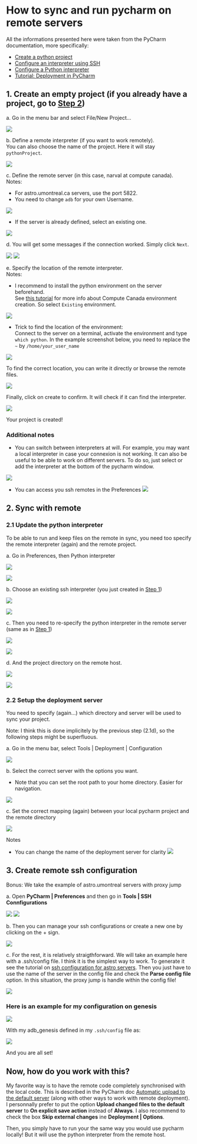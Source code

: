 # How to sync and run pycharm on remote servers

All the informations presented here were taken from the PyCharm documentation, more specifically:
- [Create a python project](https://www.jetbrains.com/help/pycharm/creating-empty-project.html#78cd71c7)
- [Configure an interpreter using SSH](https://www.jetbrains.com/help/pycharm/configuring-remote-interpreters-via-ssh.html)
- [Configure a Python interpreter](https://www.jetbrains.com/help/pycharm/configuring-python-interpreter.html)
- [Tutorial: Deployment in PyCharm](https://www.jetbrains.com/help/pycharm/tutorial-deployment-in-product.html#mapping-tab) 

## 1. Create an empty project (if you already have a project, go to [Step 2](#2-sync-with-remote))
a. Go in the menu bar and select File/New Project...

![](images/pycharm_remote_and_package_development/step01.png)


b. Define a remote interpreter (if you want to work remotely).  
You can also choose the name of the project. Here it will stay `pythonProject`.

![](images/pycharm_remote_and_package_development/step02.png)

c. Define the remote server (in this case, narval at compute canada).  
Notes:
 * For astro.umontreal.ca servers, use the port 5822.
 * You need to change `adb` for your own Username.

![](images/pycharm_remote_and_package_development/step03.png)

 * If the server is already defined, select an existing one.

![](images/pycharm_remote_and_package_development/step03b.png)

d. You will get some messages if the connection worked. Simply click `Next`.

![](images/pycharm_remote_and_package_development/step04.png)
![](images/pycharm_remote_and_package_development/step05.png)

e. Specify the location of the remote interpreter.  
Notes:
 * I recommend to install the python environment on the server beforehand.  
 See [this tutorial](https://docs.alliancecan.ca/wiki/Python/fr#Cr.C3.A9er_et_utiliser_un_environnement_virtuel) for more info about Compute Canada environment creation.  So select `Existing` environment.
 
![](images/pycharm_remote_and_package_development/step08.png)
 
 * Trick to find the location of the environment:  
 Connect to the server on a terminal, activate the environment and type `which python`. In the example screenshot below,  you need to replace the `~` by `/home/your_user_name`
 
![](images/pycharm_remote_and_package_development/step07.png)
 
 To find the correct location, you can write it directly or browse the remote files.
 
![](images/pycharm_remote_and_package_development/step09.png)

Finally, click on create to confirm. It will check if it can find the interpreter.

![](images/pycharm_remote_and_package_development/step10.png)

Your project is created!

### Additional notes
- You can switch between interpreters at will. For example, you may want a local interpreter in case your connexion is not working. It can also be useful to be able to work on different servers. To do so, just select or add the interpreter at the bottom of the pycharm window.

![](images/pycharm_remote_and_package_development/step11.png)

- You can access you ssh remotes in the Preferences
![](images/pycharm_remote_and_package_development/see_remotes.png)

## 2. Sync with remote

### 2.1 Update the python interpreter
To be able to run and keep files on the remote in sync, you need too specify the remote interpreter (again) and the remote project.

a. Go in Preferences, then Python interpreter

![](images/pycharm_remote_and_package_development/step12.png)

![](images/pycharm_remote_and_package_development/step13.png)

b. Choose an existing ssh interpreter (you just created in [Step 1](#1-create-an-empty-project))

![](images/pycharm_remote_and_package_development/step14.png)

![](images/pycharm_remote_and_package_development/step15.png)

c. Then you need to re-specify the python interpreter in the remote server (same as in [Step 1](#1-create-an-empty-project))

![](images/pycharm_remote_and_package_development/step17.png)

![](images/pycharm_remote_and_package_development/step18.png)

d. And the project directory on the remote host.

![](images/pycharm_remote_and_package_development/step19.png)

![](images/pycharm_remote_and_package_development/step20.png)

### 2.2 Setup the deployment server
You need to specify (again...) which directory and server will be used to sync your project.

Note: I think this is done implicitely by the previous step (2.1d), so the following steps might be superfluous.

a. Go in the menu bar, select Tools | Deployment | Configuration

![](images/pycharm_remote_and_package_development/step22.png)

b. Select the correct server with the options you want.
 * Note that you can set the root path to your home directory. Easier for navigation.

![](images/pycharm_remote_and_package_development/step23.png)

c. Set the correct mapping (again) between your local pycharm project and the remote directory

![](images/pycharm_remote_and_package_development/step24.png)

Notes
 * You can change the name of the deployment server for clarity
![](images/pycharm_remote_and_package_development/rename.png)

## 3. Create remote ssh configuration
Bonus: We take the example of astro.umontreal servers with proxy jump

a. Open **PyCharm | Preferences** and then go in **Tools | SSH Connfigurations**

![](images/use_pycharm_with_remote/step25.png)
![](images/use_pycharm_with_remote/step26.png)

b. Then you can manage your ssh configurations or create a new one by clicking on the + sign.

![](images/use_pycharm_with_remote/step27.png)

c. For the rest, it is relatively straigthforward. We will take an example here with a .ssh/config file. I think it is the simplest way to work. To generate it see the  tutorial on [ssh configuration for astro servers](ssh_config_on_astro_servers.md). Then you just have to use the name of the server in the config file and check the **Parse config file** option. In this situation, the proxy jump is handle within the config file!

![](images/use_pycharm_with_remote/step28.png)


### Here is an example for my configuration on genesis

![](images/use_pycharm_with_remote/step29.png)

With my adb_genesis defined in my  `.ssh/config` file as:

![](images/use_pycharm_with_remote/step30.png)


And you are all set!


## Now, how do you work with this?

My favorite way is to have the remote code completely synchronised with the local code. This is described in the PyCharm doc [Automatic upload to the default server](https://www.jetbrains.com/help/pycharm/tutorial-deployment-in-product.html#upload-to-default-server) (along with other ways  to work with remote deployment). I personnally prefer to put the option **Upload changed files to the default server** to **On explicit save action** instead of **Always**. I also recommend to check the box **Skip external changes** ine **Deployment | Options**.

Then, you simply have to run your the same way you would use pycharm locally! But it will use the python interpreter from the remote host.

